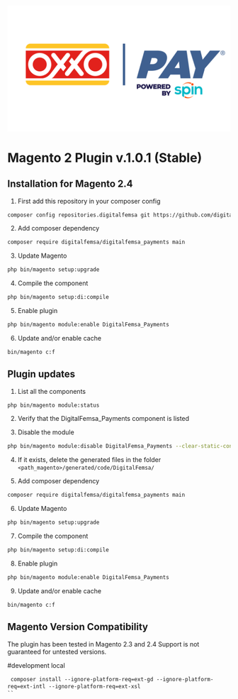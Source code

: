 ![alt tag](/view/adminhtml/web/images/logo.png)

Magento 2 Plugin v.1.0.1 (Stable)
========================

Installation for Magento 2.4
-----------

1. First add this repository in your composer config
```bash
composer config repositories.digitalfemsa git https://github.com/digitalfemsa/customer-magento-plugin
```

2. Add composer dependency
```bash
composer require digitalfemsa/digitalfemsa_payments main
```

3. Update Magento
```bash
php bin/magento setup:upgrade
```

4. Compile the component
```bash
php bin/magento setup:di:compile
```

5. Enable plugin
```bash
php bin/magento module:enable DigitalFemsa_Payments 
```

6. Update and/or enable cache
```bash
bin/magento c:f
```

Plugin updates
-----------

1. List all the components
```bash
php bin/magento module:status 
```
2. Verify that the DigitalFemsa_Payments component is listed

3. Disable the module
```bash
php bin/magento module:disable DigitalFemsa_Payments --clear-static-content
```

4. If it exists, delete the generated files in the folder ```<path_magento>/generated/code/DigitalFemsa/```

5. Add composer dependency
```bash
composer require digitalfemsa/digitalfemsa_payments main
```

6. Update Magento
```bash
php bin/magento setup:upgrade
```

7. Compile the component
```bash
php bin/magento setup:di:compile
```

8. Enable plugin
```bash
php bin/magento module:enable DigitalFemsa_Payments 
```

9. Update and/or enable cache
```bash
bin/magento c:f
```

Magento Version Compatibility
-----------------------------
The plugin has been tested in Magento 2.3 and 2.4 
Support is not guaranteed for untested versions.


#development local
```
 composer install --ignore-platform-req=ext-gd --ignore-platform-req=ext-intl --ignore-platform-req=ext-xsl
``
